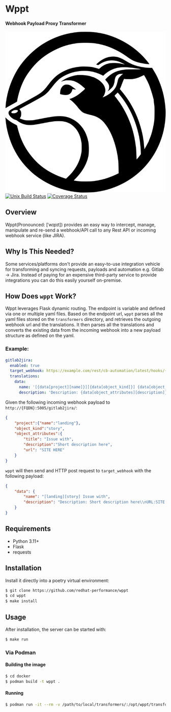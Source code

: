 # Wppt
#### Webhook Payload Proxy Transformer
![wppt](/assets/logo.png)
[![Unix Build Status](https://img.shields.io/github/actions/workflow/status/grafuls/wppt/main.yml?branch=main&label=linux)](https://github.com/grafuls/wppt/actions)
[![Coverage Status](https://img.shields.io/codecov/c/gh/grafuls/wppt)](https://codecov.io/gh/grafuls/wppt)

## Overview

Wppt(Pronounced: [ˈwɪpɪt]) provides an easy way to intercept, manage, manipulate and re-send a webhook/API call to any Rest API or incoming webhook service (like JIRA).

## Why Is This Needed?

Some services/platforms don't provide an easy-to-use integration vehicle for transforming and syncing requests, payloads and automation e.g. Gitlab -> Jira. Instead of paying for an expensive third-party service to provide integrations you can do this easily yourself on-premise.

## How Does `wppt` Work?

 Wppt leverages Flask dynamic routing. The endpoint is variable and defined via one or multiple yaml files. 
 Based on the endpoint url, `wppt` parses all the yaml files stored on the `transformers` directory, and retrieves the outgoing webhook url and the translations. It then parses all the translations and converts the existing data from the incoming webhook into a new payload structure as defined on the yaml.

### Example:

```yaml
gitlab2jira:
  enabled: true
  target_webhook: https://example.com/rest/cb-automation/latest/hooks/{JIRA_WEBHOOK_ID}
  translations:
    data:
      name: '[{data[project][name]}][{data[object_kind]}] {data[object_attributes][title]}'
      description: 'Description: {data[object_attributes][description]}\nURL:{data[object_attributes][url]}'
```

Given the following incoming webhook payload to `http://{FQDN}:5005/gitlab2jira/`:
```json
{
    "project":{"name":"landing"}, 
    "object_kind":"story", 
    "object_attributes":{
        "title": "Issue with", 
        "description":"Short description here", 
        "url": "SITE HERE"
    }
}
```

`wppt` will then send and HTTP post request to `target_webhook` with the following payload:
```json
{
    "data": {
        "name": "[landing][story] Issue with", 
        "description": "Description: Short description here\\nURL:SITE HERE"
    }
}
```

## Requirements

* Python 3.11+
* Flask
* requests

## Installation

Install it directly into a poetry virtual environment:

```bash
$ git clone https://github.com/redhat-performance/wppt
$ cd wppt
$ make install
```

## Usage

After installation, the server can be started with:

```bash
$ make run
```

### Via Podman

#### Building the image
```bash
$ cd docker
$ podman build -t wppt .
```

#### Running
```bash
$ podman run -it --rm -v /path/to/local/transformers/:/opt/wppt/transformers -p 5005:5005 wppt
```

